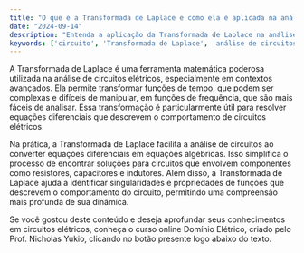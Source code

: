 ```yaml
---
title: "O que é a Transformada de Laplace e como ela é aplicada na análise de circuitos elétricos?"
date: "2024-09-14"
description: "Entenda a aplicação da Transformada de Laplace na análise avançada de circuitos elétricos."
keywords: ['circuito', 'Transformada de Laplace', 'análise de circuitos', 'elétrico', 'função']
---
```


A Transformada de Laplace é uma ferramenta matemática poderosa utilizada na análise de circuitos elétricos, especialmente em contextos avançados. Ela permite transformar funções de tempo, que podem ser complexas e difíceis de manipular, em funções de frequência, que são mais fáceis de analisar. Essa transformação é particularmente útil para resolver equações diferenciais que descrevem o comportamento de circuitos elétricos.

Na prática, a Transformada de Laplace facilita a análise de circuitos ao converter equações diferenciais em equações algébricas. Isso simplifica o processo de encontrar soluções para circuitos que envolvem componentes como resistores, capacitores e indutores. Além disso, a Transformada de Laplace ajuda a identificar singularidades e propriedades de funções que descrevem o comportamento do circuito, permitindo uma compreensão mais profunda de sua dinâmica.

Se você gostou deste conteúdo e deseja aprofundar seus conhecimentos em circuitos elétricos, conheça o curso online Domínio Elétrico, criado pelo Prof. Nicholas Yukio, clicando no botão presente logo abaixo do texto.